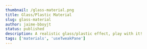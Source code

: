 ```yaml
---
thumbnail: /glass-material.png
title: Glass/Plastic Material
slug: glass-material
author: jaime-bboyjt
status: published
description: A realistic glass/plastic effect, play with it!
tags: ['materials', 'useTweakPane']
---
```


<GlassMaterial />